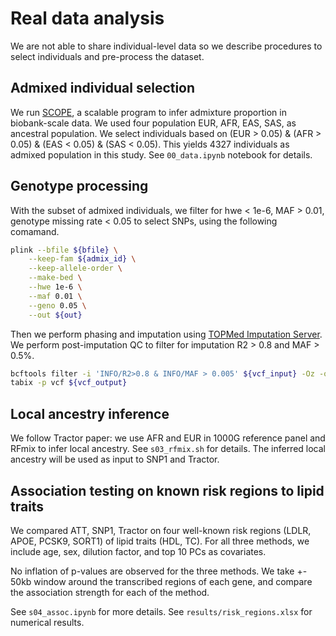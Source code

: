 # Real data analysis
We are not able to share individual-level data so we describe procedures to select 
individuals and pre-process the dataset.


## Admixed individual selection
We run [SCOPE](https://www.biorxiv.org/content/10.1101/2021.05.11.443705v1.full), 
a scalable program to infer admixture proportion in biobank-scale data. We used four 
population EUR, AFR, EAS, SAS, as ancestral population. We select individuals based on
(EUR > 0.05) & (AFR > 0.05) & (EAS < 0.05) & (SAS < 0.05). This yields 4327 individuals 
as admixed population in this study. See `00_data.ipynb` notebook for details.

## Genotype processing
With the subset of admixed individuals, we filter for hwe < 1e-6, MAF > 0.01, 
genotype missing rate < 0.05 to select SNPs, using the following comamand.

```bash
plink --bfile ${bfile} \
    --keep-fam ${admix_id} \
    --keep-allele-order \
    --make-bed \
    --hwe 1e-6 \
    --maf 0.01 \
    --geno 0.05 \
    --out ${out}
```

Then we perform phasing and imputation using 
[TOPMed Imputation Server](https://imputation.biodatacatalyst.nhlbi.nih.gov/#!).
We perform post-imputation QC to filter for imputation R2 > 0.8 and MAF > 0.5%.   
```bash
bcftools filter -i 'INFO/R2>0.8 & INFO/MAF > 0.005' ${vcf_input} -Oz -o ${vcf_output}
tabix -p vcf ${vcf_output}
```

## Local ancestry inference
We follow Tractor paper: we use AFR and EUR in 1000G reference panel and RFmix to infer
local ancestry. See `s03_rfmix.sh` for details. The inferred local ancestry will be used as input to SNP1 and Tractor.


## Association testing on known risk regions to lipid traits
We compared ATT, SNP1, Tractor on four well-known risk regions (LDLR, APOE, PCSK9, SORT1) of lipid traits (HDL, TC). For all three methods, we include age, sex, dilution factor, and top 10 PCs as covariates.

No inflation of p-values are observed for the three methods. We take +- 50kb window around the transcribed regions of each gene, and compare the association strength for each of the method.

See `s04_assoc.ipynb` for more details. See `results/risk_regions.xlsx` for numerical results.